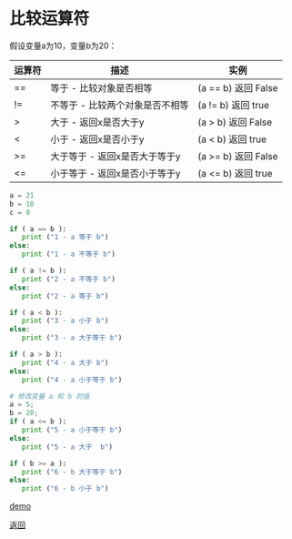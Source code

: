# 比较运算符

假设变量a为10，变量b为20：

运算符 | 描述| 实例
-- | -- | --
== | 等于 - 比较对象是否相等 | (a == b) 返回 False
!= | 不等于 - 比较两个对象是否不相等 | (a != b) 返回 true
\> | 大于 - 返回x是否大于y | (a > b) 返回 False
< | 小于 - 返回x是否小于y | (a < b) 返回 true
\>= | 大于等于 - 返回x是否大于等于y | (a >= b) 返回 False
<= | 小于等于 - 返回x是否小于等于y | (a <= b) 返回 true

```python
a = 21
b = 10
c = 0

if ( a == b ):
   print ("1 - a 等于 b")
else:
   print ("1 - a 不等于 b")

if ( a != b ):
   print ("2 - a 不等于 b")
else:
   print ("2 - a 等于 b")

if ( a < b ):
   print ("3 - a 小于 b")
else:
   print ("3 - a 大于等于 b")

if ( a > b ):
   print ("4 - a 大于 b")
else:
   print ("4 - a 小于等于 b")

# 修改变量 a 和 b 的值
a = 5;
b = 20;
if ( a <= b ):
   print ("5 - a 小于等于 b")
else:
   print ("5 - a 大于  b")

if ( b >= a ):
   print ("6 - b 大于等于 b")
else:
   print ("6 - b 小于 b")
```

[demo](02-比较运算符.py)

[返回](00-运算符.md)
